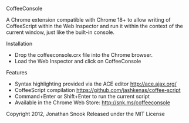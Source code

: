 CoffeeConsole

A Chrome extension compatible with Chrome 18+ to allow writing of CoffeeScript within the Web Inspector and run it within the context of the current window, just like the built-in console.

Installation

   * Drop the coffeeconsole.crx file into the Chrome browser. 
   * Load the Web Inspector and click on CoffeeConsole

Features

   * Syntax highlighting provided via the ACE editor http://ace.ajax.org/
   * CoffeeScript compilation https://github.com/jashkenas/coffee-script
   * Command+Enter or Shift+Enter to run the current script
   * Available in the Chrome Web Store: http://snk.ms/coffeeconsole

Copyright 2012, Jonathan Snook
Released under the MIT License
